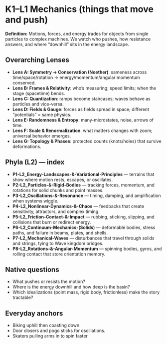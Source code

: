 # K1–L1 Mechanics (things that move and push)
**Definition:** Motions, forces, and energy trades for objects from single particles to complex machines. We watch who pushes, how resistance answers, and where “downhill” sits in the energy landscape.

## Overarching Lenses

- **Lens A: Symmetry -> Conservation (Noether)**: sameness across time/space/rotation → energy/momentum/angular momentum conserved.
- **Lens B: Frames & Relativity**: who’s measuring; speed limits; when the stage (spacetime) bends.
- **Lens C: Quantization**: ramps become staircases; waves behave as particles and vice-versa.
- **Lens D: Fields & Gauge**: forces as fields spread in space; different “potentials” = same physics.
- **Lens E: Randomness & Entropy**: many-microstates, noise, arrows of time.
- **Lens F: Scale & Renormalization**: what matters changes with zoom; universal behavior emerges.
- **Lens G: Topology & Phases**: protected counts (knots/holes) that survive deformations.

## Phyla (L2) — index
- **P1-L2_Energy-Landscapes-&-Variational-Principles** — terrains that show where motion rests, escapes, or oscillates.
- **P2-L2_Particles-&-Rigid-Bodies** — tracking forces, momentum, and rotations for solid chunks and point masses.
- **P3-L2_Oscillations-&-Resonance** — timing, damping, and amplification when systems wiggle.
- **P4-L2_Nonlinear-Dynamics-&-Chaos** — feedbacks that create sensitivity, attractors, and complex timing.
- **P5-L2_Friction-Contact-&-Impact** — rubbing, sticking, slipping, and collisions that burn or redirect energy.
- **P6-L2_Continuum-Mechanics-(Solids)** — deformable bodies, stress paths, and failure in beams, plates, and shells.
- **P7-L2_Mechanical-Waves** — disturbances that travel through solids and strings, tying to Wave kingdom bridges.
- **P8-L2_Rotations-&-Angular-Momentum** — spinning bodies, gyros, and rolling contact that store orientation memory.

## Native questions
- What pushes or resists the motion?
- Where is the energy downhill and how deep is the basin?
- Which idealizations (point mass, rigid body, frictionless) make the story tractable?

## Everyday anchors
- Biking uphill then coasting down.
- Door closers and pogo sticks for oscillations.
- Skaters pulling arms in to spin faster.

